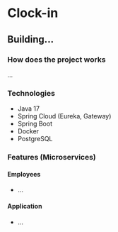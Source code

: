 # Clock-in

## Building...

### How does the project works
...

### Technologies

- Java 17
- Spring Cloud (Eureka, Gateway)
- Spring Boot
- Docker
- PostgreSQL

### Features (Microservices)

#### Employees
- ...

#### Application
- ...